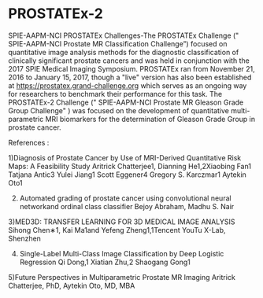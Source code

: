 # PROSTATEx-2
SPIE-AAPM-NCI PROSTATEx Challenges-The PROSTATEx Challenge (" SPIE-AAPM-NCI Prostate MR Classification Challenge”) focused on  
quantitative image analysis methods for the diagnostic classification of clinically significant prostate cancers and was held 
in conjunction with the 2017 SPIE Medical Imaging Symposium.  PROSTATEx ran from November 21, 2016 to January 15, 2017, though
a "live" version has also been established at https://prostatex.grand-challenge.org  which serves as an ongoing way for
researchers to benchmark their performance for this task.  The PROSTATEx-2 Challenge (" SPIE-AAPM-NCI  Prostate MR Gleason Grade 
Group Challenge" ) was focused on  the development of quantitative multi-parametric MRI biomarkers for the determination of Gleason
Grade Group in prostate cancer. 



References : 

1)Diagnosis of Prostate Cancer by Use of MRI-Derived Quantitative Risk Maps: A Feasibility Study
Aritrick Chatterjee1, Dianning He1,2Xiaobing Fan1 Tatjana Antic3 Yulei Jiang1 Scott Eggener4 Gregory S. Karczmar1 Aytekin Oto1

2) Automated grading of prostate cancer using convolutional neural networkand ordinal class classifier
Bejoy Abraham, Madhu S. Nair

3)MED3D: TRANSFER LEARNING FOR 3D MEDICAL IMAGE ANALYSIS
Sihong Chen∗1, Kai Ma1and Yefeng Zheng1,1Tencent YouTu X-Lab, Shenzhen

4) Single-Label Multi-Class Image Classification by Deep Logistic Regression
Qi Dong,1 Xiatian Zhu,2 Shaogang Gong1

5)Future Perspectives in Multiparametric Prostate MR Imaging
Aritrick Chatterjee, PhD, Aytekin Oto, MD, MBA


